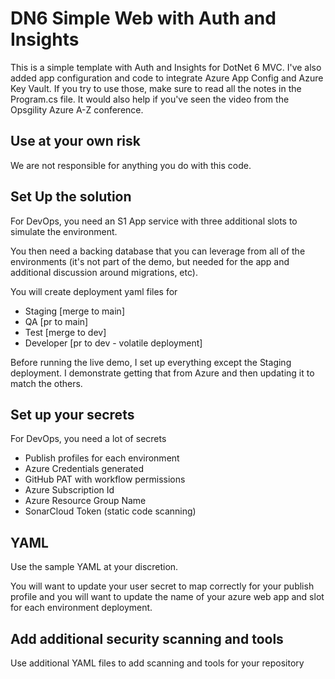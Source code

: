 # DN6 Simple Web with Auth and Insights

This is a simple template with Auth and Insights for DotNet 6 MVC.  I've also added app configuration and code to integrate Azure App Config and Azure Key Vault.  If you try to use those, make sure to read all the notes in the Program.cs file.  It would also help if you've seen the video from the Opsgility Azure A-Z conference.

## Use at your own risk

We are not responsible for anything you do with this code.

## Set Up the solution

For DevOps, you need an S1 App service with three additional slots to simulate the environment.

You then need a backing database that you can leverage from all of the environments (it's not part of the demo, but needed for the app and additional discussion around migrations, etc).  

You will create deployment yaml files for

- Staging       [merge to main]
- QA            [pr to main]
- Test          [merge to dev]
- Developer     [pr to dev - volatile deployment]

Before running the live demo, I set up everything except the Staging deployment.  I demonstrate getting that from Azure and then updating it to match the others.

## Set up your secrets

For DevOps, you need a lot of secrets

- Publish profiles for each environment
- Azure Credentials generated 
- GitHub PAT with workflow permissions
- Azure Subscription Id
- Azure Resource Group Name
- SonarCloud Token (static code scanning)

## YAML

Use the sample YAML at your discretion.

You will want to update your user secret to map correctly for your publish profile and you will want to update the name of your azure web app and slot for each environment deployment.

## Add additional security scanning and tools

Use additional YAML files to add scanning and tools for your repository
